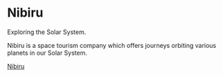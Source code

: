 # Nibiru

Exploring the Solar System.


Nibiru is a space tourism company which offers journeys orbiting various planets in our Solar System.

[Nibiru][ghPages]

[ghPages]: https://leweyse.github.io/html_introduction/
